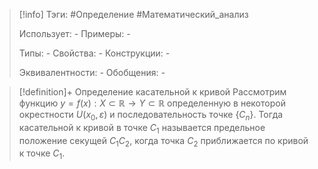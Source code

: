 > [!info]
> Тэги: #Определение #Математический_анализ  
> 
> Использует: *-*
> Примеры: *-*
> 
> Типы: *-*
> Свойства: *-*
> Конструкции: *-*
> 
> Эквивалентности: *-*
> Обобщения: *-*

> [!definition]+ Определение касательной к кривой
> Рассмотрим функцию $y = f(x):X \subset \mathbb{R}\rightarrow Y \subset \mathbb{R}$ определенную в некоторой окрестности $U(x_0, \varepsilon)$ и последовательность точке $\{C_n\}$. Тогда касательной к кривой в точке $C_1$ называется предельное положение секущей $C_1C_2$, когда точка $C_2$ приближается по кривой к точке $C_1$.